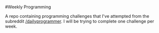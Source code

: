 #Weekly Programming

A repo containing programming challenges that I've attempted from the subreddit [/dailyprogrammer](https://www.reddit.com/r/dailyprogrammer).
I will be trying to complete one challenge per week.
